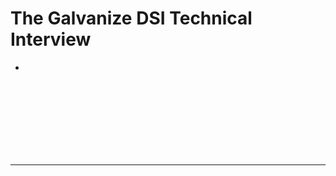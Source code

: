# The Galvanize DSI Technical Interview
* 


<br><br><br><br><br><br><br>

----------------------------------------------------